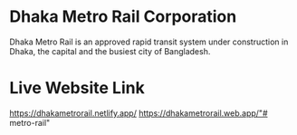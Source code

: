 # Dhaka Metro Rail Corporation
Dhaka Metro Rail is an approved rapid transit system under construction in Dhaka, the capital and the busiest city of Bangladesh.

# Live Website Link
https://dhakametrorail.netlify.app/
https://dhakametrorail.web.app/"# metro-rail" 
